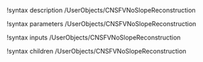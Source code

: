 !syntax description /UserObjects/CNSFVNoSlopeReconstruction

!syntax parameters /UserObjects/CNSFVNoSlopeReconstruction

!syntax inputs /UserObjects/CNSFVNoSlopeReconstruction

!syntax children /UserObjects/CNSFVNoSlopeReconstruction
